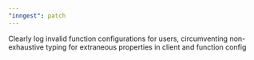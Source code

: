 ```yaml
---
"inngest": patch
---
```


Clearly log invalid function configurations for users, circumventing non-exhaustive typing for extraneous properties in client and function config
